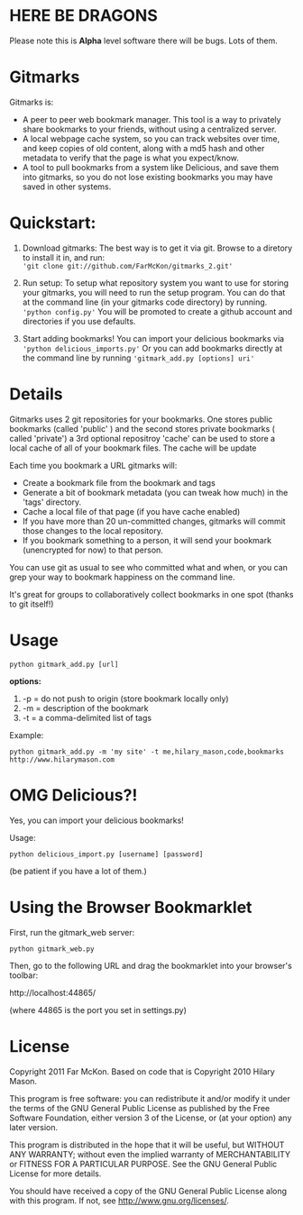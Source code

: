 # HERE BE DRAGONS
Please note this is **Alpha** level software there will be bugs. Lots of them.


Gitmarks
========
Gitmarks is:

* A peer to peer web bookmark manager. This tool is a way to privately share bookmarks to your friends, without using a centralized server.  
* A local webpage cache system, so you can track websites over time, and keep copies of old content, along with a md5 hash and other metadata to verify that the page is what you expect/know.
* A tool to pull bookmarks from a system like Delicious, and save them into gitmarks, so you do not lose existing bookmarks you may have saved in other systems. 


Quickstart:
=======

1. Download gitmarks:
The best way is to get it via git.  Browse to a diretory to install it in, and run:  
 `'git clone git://github.com/FarMcKon/gitmarks_2.git'`
2. Run setup:
To setup what repository system you want to use for storing your gitmarks, you will need to run the setup program. You can do that at the command line (in your gitmarks code directory) by running.
  `'python config.py'`
You will be promoted to create a github account and directories if you use defaults. 

3. Start adding bookmarks!
You can import your delicious bookmarks via 
 `'python delicious_imports.py'`
Or you can add bookmarks directly at the command line by running 
 `'gitmark_add.py [options] uri'`


Details
====
Gitmarks uses 2 git repositories for your bookmarks. One stores public bookmarks (called 'public' ) and the second stores private bookmarks ( called 'private') a 3rd optional repositroy 'cache' can be used to store a local cache of all of your bookmark files.  The cache will be update <TBD>

Each time you bookmark a URL gitmarks will:

* Create a bookmark file from the bookmark and tags
* Generate a bit of bookmark metadata (you can tweak how much) in the 'tags' directory.
* Cache a local file of that page (if you have cache enabled)
* If you have more than 20 un-committed changes, gitmarks will commit those changes to the local repository.
* If you bookmark something to a person, it will send your bookmark (unencrypted for now) to that 
 person. 
 
You can use git as usual to see who committed what and when, or you can grep your way to bookmark happiness on the command line.

It's great for groups to collaboratively collect bookmarks in one spot (thanks to git itself!)


Usage
=====

`python gitmark_add.py [url]`

**options:**

1. -p = do not push to origin (store bookmark locally only)
2. -m = description of the bookmark
3. -t = a comma-delimited list of tags

Example:

`python gitmark_add.py -m 'my site' -t me,hilary_mason,code,bookmarks http://www.hilarymason.com`


OMG Delicious?!
===============

Yes, you can import your delicious bookmarks!

Usage:

`python delicious_import.py [username] [password]`

(be patient if you have a lot of them.)


Using the Browser Bookmarklet
=============================

First, run the gitmark_web server:

`python gitmark_web.py`

Then, go to the following URL and drag the bookmarklet into your browser's toolbar:

http://localhost:44865/

(where 44865 is the port you set in settings.py)


License
=======
Copyright 2011 Far McKon. Based on code that is Copyright 2010 Hilary Mason.

This program is free software: you can redistribute it and/or modify
it under the terms of the GNU General Public License as published by
the Free Software Foundation, either version 3 of the License, or
(at your option) any later version.

This program is distributed in the hope that it will be useful,
but WITHOUT ANY WARRANTY; without even the implied warranty of
MERCHANTABILITY or FITNESS FOR A PARTICULAR PURPOSE.  See the
GNU General Public License for more details.

You should have received a copy of the GNU General Public License
along with this program.  If not, see <http://www.gnu.org/licenses/>.